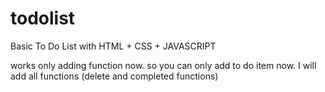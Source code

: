 # todolist
Basic To Do List with HTML + CSS + JAVASCRIPT

works only adding function now. so you can only add to do item now. I will add all functions (delete and completed functions)
